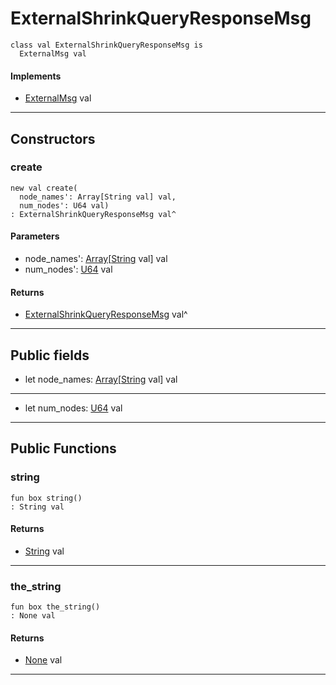 # ExternalShrinkQueryResponseMsg

```pony
class val ExternalShrinkQueryResponseMsg is
  ExternalMsg val
```

#### Implements

* [ExternalMsg](wallaroo_labs-messages-ExternalMsg) val

---

## Constructors

### create

```pony
new val create(
  node_names': Array[String val] val,
  num_nodes': U64 val)
: ExternalShrinkQueryResponseMsg val^
```
#### Parameters

*   node_names': [Array](builtin-Array)\[[String](builtin-String) val\] val
*   num_nodes': [U64](builtin-U64) val

#### Returns

* [ExternalShrinkQueryResponseMsg](wallaroo_labs-messages-ExternalShrinkQueryResponseMsg) val^

---

## Public fields

* let node_names: [Array](builtin-Array)\[[String](builtin-String) val\] val

---

* let num_nodes: [U64](builtin-U64) val

---

## Public Functions

### string

```pony
fun box string()
: String val
```

#### Returns

* [String](builtin-String) val

---

### the_string

```pony
fun box the_string()
: None val
```

#### Returns

* [None](builtin-None) val

---

